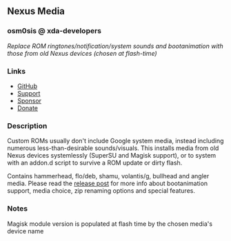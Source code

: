 ## Nexus Media
### osm0sis @ xda-developers
*Replace ROM ringtones/notification/system sounds and bootanimation with those from old Nexus devices (chosen at flash-time)*

### Links
* [GitHub](https://github.com/Magisk-Modules-Repo/Nexus-Media-Installer)
* [Support](https://bit.do/osm0)
* [Sponsor](https://github.com/sponsors/osm0sis)
* [Donate](https://www.paypal.me/osm0sis)

### Description
Custom ROMs usually don't include Google system media, instead including numerous less-than-desirable sounds/visuals. This installs media from old Nexus devices systemlessly (SuperSU and Magisk support), or to system with an addon.d script to survive a ROM update or dirty flash.

Contains hammerhead, flo/deb, shamu, volantis/g, bullhead and angler media. Please read the [release post](https://bit.do/nexmed) for more info about bootanimation support, media choice, zip renaming options and special features.

### Notes
Magisk module version is populated at flash time by the chosen media's device name
